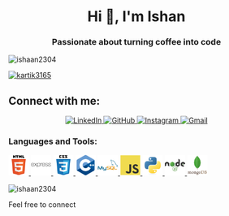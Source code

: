 <h1 align="center">Hi 👋, I'm Ishan </h1>
<h3 align="center">Passionate about turning coffee into code</h3>

<p align="left"> <img src="https://komarev.com/ghpvc/?username=ishaan2304&label=Profile%20views&color=0e75b6&style=flat" alt="ishaan2304" /> </p>

<p align="left"> <a href="https://github.com/ryo-ma/github-profile-trophy"><img src="https://github-profile-trophy.vercel.app/?username=ishaan2304" alt="kartik3165" /></a> </p>

## Connect with me:

<p align="center">
  <a href="https://www.linkedin.com/in/ishan-nalawade/" target="_blank">
    <img src="https://cdn.jsdelivr.net/npm/simple-icons@v3/icons/linkedin.svg" alt="LinkedIn" width="40" height="40"/>
  </a>
  <a href="https://github.com/ishaan2304" target="_blank">
    <img src="https://cdn.jsdelivr.net/npm/simple-icons@v3/icons/github.svg" alt="GitHub" width="40" height="40"/>
  </a>
  <a href="https://www.instagram.com/_ishaan__99/" target="_blank">
    <img src="https://cdn.jsdelivr.net/npm/simple-icons@v3/icons/instagram.svg" alt="Instagram" width="40" height="40"/>
      <a href="mailto:ishannalawade9565@gmail.com" target="_blank">
    <img src="https://cdn.jsdelivr.net/npm/simple-icons@v3/icons/gmail.svg" alt="Gmail" width="40" height="40"/>
  </a>
  </p>
<p align="left">
</p>
<h3 align="left">Languages and Tools:</h3>
<a href="https://www.w3.org/html/" target="_blank" rel="noreferrer"> 
  <img src="https://raw.githubusercontent.com/devicons/devicon/master/icons/html5/html5-original-wordmark.svg" alt="html5" width="40" height="40"/> 
</a>
<a href="https://expressjs.com/" target="_blank" rel="noreferrer"> 
  <img src="https://raw.githubusercontent.com/devicons/devicon/master/icons/express/express-original-wordmark.svg" alt="express" width="40" height="40"/> 
</a>

<a href="https://www.w3.org/Style/CSS/" target="_blank" rel="noreferrer"> 
  <img src="https://raw.githubusercontent.com/devicons/devicon/master/icons/css3/css3-original-wordmark.svg" alt="css3" width="40" height="40"/> 
</a>

<a href="https://www.w3schools.com/cpp/" target="_blank" rel="noreferrer"> 
  <img src="https://raw.githubusercontent.com/devicons/devicon/master/icons/cplusplus/cplusplus-original.svg" alt="cplusplus" width="40" height="40"/> 
</a>
<a href="https://www.mysql.com/" target="_blank" rel="noreferrer"> 
  <img src="https://raw.githubusercontent.com/devicons/devicon/master/icons/mysql/mysql-original-wordmark.svg" alt="mysql" width="40" height="40"/> 
</a>
<a href="https://developer.mozilla.org/en-US/docs/Web/JavaScript" target="_blank" rel="noreferrer"> 
  <img src="https://raw.githubusercontent.com/devicons/devicon/master/icons/javascript/javascript-original.svg" alt="javascript" width="40" height="40"/> 
</a>

<a href="https://www.python.org" target="_blank" rel="noreferrer"> 
  <img src="https://raw.githubusercontent.com/devicons/devicon/master/icons/python/python-original.svg" alt="python" width="40" height="40"/> 
</a>

<a href="https://nodejs.org/" target="_blank" rel="noreferrer"> 
  <img src="https://raw.githubusercontent.com/devicons/devicon/master/icons/nodejs/nodejs-original-wordmark.svg" alt="nodejs" width="40" height="40"/> 
</a>

<a href="https://www.mongodb.com/" target="_blank" rel="noreferrer"> 
  <img src="https://raw.githubusercontent.com/devicons/devicon/master/icons/mongodb/mongodb-original-wordmark.svg" alt="mongodb" width="40" height="40"/> 
</a>
<p><img align="center" src="https://github-readme-streak-stats.herokuapp.com/?user=ishaan2304" alt="ishaan2304" /></p>
Feel free to connect
